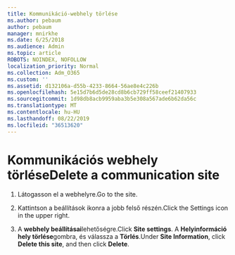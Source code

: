 ```yaml
---
title: Kommunikáció-webhely törlése
ms.author: pebaum
author: pebaum
manager: mnirkhe
ms.date: 6/25/2018
ms.audience: Admin
ms.topic: article
ROBOTS: NOINDEX, NOFOLLOW
localization_priority: Normal
ms.collection: Adm_O365
ms.custom: ''
ms.assetid: d132106a-d55b-4233-8664-56ae8e4c226b
ms.openlocfilehash: 5e15d7b6d5de28cd8b6cb729ff58ceef21407933
ms.sourcegitcommit: 1d98db8acb9959aba3b5e308a567ade6b62da56c
ms.translationtype: MT
ms.contentlocale: hu-HU
ms.lasthandoff: 08/22/2019
ms.locfileid: "36513620"
---
```

# <a name="delete-a-communication-site"></a><span data-ttu-id="05e1d-102">Kommunikációs webhely törlése</span><span class="sxs-lookup"><span data-stu-id="05e1d-102">Delete a communication site</span></span>

1. <span data-ttu-id="05e1d-103">Látogasson el a webhelyre.</span><span class="sxs-lookup"><span data-stu-id="05e1d-103">Go to the site.</span></span>
    
2. <span data-ttu-id="05e1d-104">Kattintson a beállítások ikonra a jobb felső részén.</span><span class="sxs-lookup"><span data-stu-id="05e1d-104">Click the Settings icon in the upper right.</span></span>
    
3. <span data-ttu-id="05e1d-105">A **webhely beállításai**lehetőségre.</span><span class="sxs-lookup"><span data-stu-id="05e1d-105">Click **Site settings**.</span></span> <span data-ttu-id="05e1d-106">A **Helyinformáció** **hely törlése**gombra, és válassza a **Törlés**.</span><span class="sxs-lookup"><span data-stu-id="05e1d-106">Under **Site Information**, click **Delete this site**, and then click **Delete**.</span></span>
    

